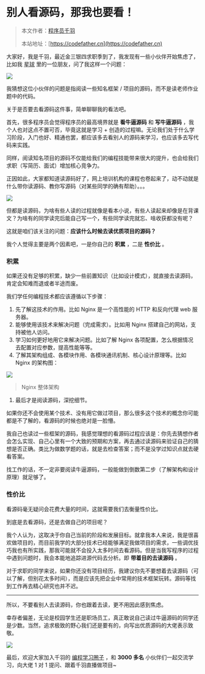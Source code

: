 # 别人看源码，那我也要看！

> 本文作者：[程序员千羽](https://yuyuanweb.feishu.cn/wiki/Abldw5WkjidySxkKxU2cQdAtnah)
>
> 本站地址：[https://codefather.cn](https://codefather.cn)

大家好，我是千羽，最近金三银四求职季到了，我发现有一些小伙伴开始焦虑了，比如我 [星球](https://mp.weixin.qq.com/s?__biz=MzI1NDczNTAwMA==&mid=2247505617&idx=1&sn=73c5e2b1ad9b22d93e8fd6153199ab22&scene=21#wechat_redirect) 里的一位朋友，问了我这样一个问题：

![](https://pic.yupi.icu/5563/202311051943774.png)

我猜想这位小伙伴的问题是指阅读一些知名框架 / 项目的源码，而不是读老师作业题中的代码。

关于是否要去看源码这件事，简单聊聊我的看法吧。

首先，很多程序员会觉得程序员的最高境界就是 **看牛逼源码** 和 **写牛逼源码** ，我个人也对这点不置可否，毕竟这就是学习 + 创造的过程嘛。无论我们处于什么学习阶段，入门也好、精通也罢，都应该多去看别人的源码来学习，也应该多去写代码来实践。

同样，阅读知名项目的源码不仅能给我们的编程技能带来很大的提升，也会给我们求职（写简历、面试）增加核心竞争力。

正因如此，大家都知道读源码好了，网上培训机构的课程也卷起来了，动不动就是什么带你读源码、教你写源码（对某些同学的确有帮助）。。。

![](https://pic.yupi.icu/5563/202311051943743.png)

但都是读源码，为啥有些人读的过程就像是看本小说，有些人读起来却像是在背课文？为啥有的同学读完后能自己写一个，有些同学读完就忘、啥收获都没有呢？

这就是咱们该关注的问题：**应该什么时候去读优质项目的源码？**

我个人觉得主要是两个因素吧，一是你自己的 **积累** ，二是 **性价比** 。

### 积累

如果还没有足够的积累，缺少一些前置知识（比如设计模式），就直接去读源码，肯定会知难而退或者半途而废。

我们学任何编程技术都应该遵循以下步骤：

1. 先了解这技术的作用。比如 Nginx 是一个高性能的 HTTP 和反向代理 web 服务器。
2. 能够使用该技术来解决问题（完成需求）。比如用 Nginx 搭建自己的网站，支持被他人访问。
3. 学习如何更好地用它来解决问题。比如了解 Nginx 各项配置，怎么根据情况去配置对应参数，提高性能等等。
4. 了解其架构组成、各模块作用、各模块通讯机制、核心设计原理等。比如 Nginx 的架构图：

![](https://pic.yupi.icu/5563/202311051943738.png)

> Nginx 整体架构

1. 最后才是阅读源码，深挖细节。

如果你还不会使用某个技术、没有用它做过项目，那么很多这个技术的概念你可能都是不了解的，看源码的时候也绝对是一脸懵。

我自己也读过一些框架的源码，我感觉理想的看源码过程应该是：你先去猜想作者会怎么实现、自己心里有一个大致的预期和方案，再去通过读源码来验证自己的猜想是否正确。类比为做数学题的话，就是去检查答案；而不是没学过知识点就去硬看答案。

找工作的话，不一定非要阅读牛逼源码，一般能做到倒数第二步（了解架构和设计原理）就足够了。

### 性价比

看源码毫无疑问会花费大量的时间，这就需要我们去衡量性价比。

到底是去看源码，还是去做自己的项目呢？

我个人认为，这取决于你自己当前的阶段和发展目标。就拿我本人来说，我是很喜欢做项目的，而目前我学的大部分技术已经能够满足我做项目的需求，一些调优技巧我也有所实践，那我可能就不会投入太多时间去看源码。但是当我写程序的过程中遇到问题时，我会本能地追踪进源代码去分析。即 **带着目的去读源码** 。

对于求职的同学来说，如果你还没有项目经历，我建议你先不要想着去读源码（可以了解，但别花太多时间），而是应该先把企业中常用的技术框架玩转。源码等找到工作再去精心研究也并不迟。



------


所以，不要看别人去读源码，你也跟着去读，更不用因此感到焦虑。

幸存者偏差，无论是校园学生还是职场员工，真正敢说自己读过牛逼源码的同学还是少数。当然，追求极致的野心我们还是要有的，向写出优质源码的大佬表示致敬。

![](https://pic.yupi.icu/5563/202311051943747.png)

最后，欢迎大家加入千羽的 [编程学习圈子](https://mp.weixin.qq.com/s?__biz=MzI1NDczNTAwMA==&mid=2247505617&idx=1&sn=73c5e2b1ad9b22d93e8fd6153199ab22&scene=21#wechat_redirect) ，和 **3000 多名** 小伙伴们一起交流学习，向大佬 1 对 1 提问、跟着千羽直播做项目~